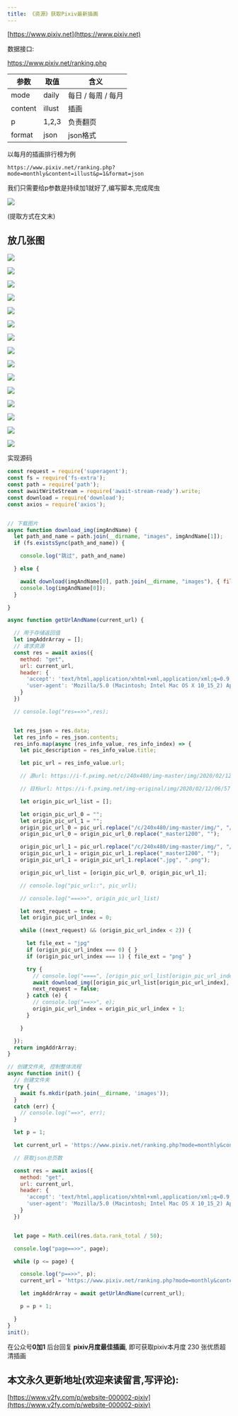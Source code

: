 ```yaml
---
title: 《资源》获取Pixiv最新插画
---
```


[https://www.pixiv.net](https://www.pixiv.net)


数据接口:

https://www.pixiv.net/ranking.php

| 参数  |  取值  | 含义 | 
| --- | --- | --- |
| mode | daily |  每日 / 每周 / 每月
| content | illust | 插画
| p | 1,2,3 | 负责翻页 | 
| format | json | json格式 |


以每月的插画排行榜为例


```
https://www.pixiv.net/ranking.php?mode=monthly&content=illust&p=1&format=json
```

我们只需要给p参数是持续加1就好了,编写脚本,完成爬虫

![](https://www.v2fy.com/asset/pixiv/pixiv460.gif)

(提取方式在文末)

## 放几张图

![](https://www.v2fy.com/asset/pixiv/1.jpg)

![](https://www.v2fy.com/asset/pixiv/2.jpg)

![](https://www.v2fy.com/asset/pixiv/3.jpg)

![](https://www.v2fy.com/asset/pixiv/4.jpg)

![](https://www.v2fy.com/asset/pixiv/5.jpg)

![](https://www.v2fy.com/asset/pixiv/6.jpg)

![](https://www.v2fy.com/asset/pixiv/7.jpg)

![](https://www.v2fy.com/asset/pixiv/8.jpg)

![](https://www.v2fy.com/asset/pixiv/9.jpg)

![](https://www.v2fy.com/asset/pixiv/10.jpg)

![](https://www.v2fy.com/asset/pixiv/11.png)

![](https://www.v2fy.com/asset/pixiv/12.png)

![](https://www.v2fy.com/asset/pixiv/13.png)

![](https://www.v2fy.com/asset/pixiv/14.png)

![](https://www.v2fy.com/asset/pixiv/15.png)

实现源码


```javascript
const request = require('superagent');
const fs = require('fs-extra');
const path = require('path');
const awaitWriteStream = require('await-stream-ready').write;
const download = require('download');
const axios = require('axios');


// 下载图片
async function download_img(imgAndName) {
  let path_and_name = path.join(__dirname, "images", imgAndName[1]);
  if (fs.existsSync(path_and_name)) {

    console.log("跳过", path_and_name)

  } else {

    await download(imgAndName[0], path.join(__dirname, "images"), { filename: imgAndName[1] });
    console.log(imgAndName[0]);
  }

}

async function getUrlAndName(current_url) {

  // 用于存储返回值
  let imgAddrArray = [];
  // 请求资源
  const res = await axios({
    method: "get",
    url: current_url,
    header: {
      'accept': 'text/html,application/xhtml+xml,application/xml;q=0.9,image/webp,image/apng,*/*;q=0.8,application/signed-exchange;v=b3;q=0.9',
      'user-agent': 'Mozilla/5.0 (Macintosh; Intel Mac OS X 10_15_2) AppleWebKit/537.36 (KHTML, like Gecko) Chrome/80.0.3987.132 Safari/537.36'
    }
  })

  // console.log("res==>>",res);


  let res_json = res.data;
  let res_info = res_json.contents;
  res_info.map(async (res_info_value, res_info_index) => {
    let pic_description = res_info_value.title;

    let pic_url = res_info_value.url;

    // 源url: https://i-f.pximg.net/c/240x480/img-master/img/2020/02/12/06/57/05/79433546_p0_master1200.jpg

    // 目标url: https://i-f.pximg.net/img-original/img/2020/02/12/06/57/05/79433546_p0.jpg

    let origin_pic_url_list = [];

    let origin_pic_url_0 = "";
    let origin_pic_url_1 = "";
    origin_pic_url_0 = pic_url.replace("/c/240x480/img-master/img/", "/img-original/img/");
    origin_pic_url_0 = origin_pic_url_0.replace("_master1200", "");

    origin_pic_url_1 = pic_url.replace("/c/240x480/img-master/img/", "/img-original/img/");
    origin_pic_url_1 = origin_pic_url_1.replace("_master1200", "");
    origin_pic_url_1 = origin_pic_url_1.replace(".jpg", ".png");

    origin_pic_url_list = [origin_pic_url_0, origin_pic_url_1];

    // console.log("pic_url::", pic_url);

    // console.log("===>>", origin_pic_url_list)

    let next_request = true;
    let origin_pic_url_index = 0;

    while ((next_request) && (origin_pic_url_index < 2)) {

      let file_ext = "jpg"
      if (origin_pic_url_index === 0) { }
      if (origin_pic_url_index === 1) { file_ext = "png" }

      try {
        // console.log("====", [origin_pic_url_list[origin_pic_url_index], pic_description+"."+file_ext]);
        await download_img([origin_pic_url_list[origin_pic_url_index], pic_description + "." + file_ext]);
        next_request = false;
      } catch (e) {
        // console.log("==>>", e);
        origin_pic_url_index = origin_pic_url_index + 1;
      }

    }

  });
  return imgAddrArray;
}

// 创建文件夹, 控制整体流程
async function init() {
  // 创建文件夹
  try {
    await fs.mkdir(path.join(__dirname, 'images'));
  }
  catch (err) {
    // console.log("==>", err);
  }

  let p = 1;

  let current_url = 'https://www.pixiv.net/ranking.php?mode=monthly&content=illust&p=' + p + '&format=json';

  // 获取json总页数

  const res = await axios({
    method: "get",
    url: current_url,
    header: {
      'accept': 'text/html,application/xhtml+xml,application/xml;q=0.9,image/webp,image/apng,*/*;q=0.8,application/signed-exchange;v=b3;q=0.9',
      'user-agent': 'Mozilla/5.0 (Macintosh; Intel Mac OS X 10_15_2) AppleWebKit/537.36 (KHTML, like Gecko) Chrome/80.0.3987.132 Safari/537.36'
    }
  })


  let page = Math.ceil(res.data.rank_total / 50);

  console.log("page==>>", page);

  while (p <= page) {

    console.log("p==>>", p);
    current_url = 'https://www.pixiv.net/ranking.php?mode=monthly&content=illust&p=' + p + '&format=json';

    let imgAddrArray = await getUrlAndName(current_url);

    p = p + 1;

  }
}
init();
```

在公众号**0加1** 后台回复 **pixiv月度最佳插画**, 即可获取pixiv本月度 230 张优质超清插画



## 本文永久更新地址(欢迎来读留言,写评论):

[https://www.v2fy.com/p/website-000002-pixiv](https://www.v2fy.com/p/website-000002-pixiv)
